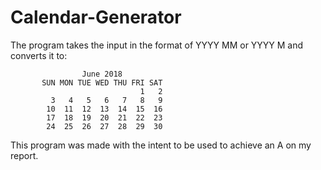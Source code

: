 # Calendar-Generator
The program takes the input in the format of YYYY MM or YYYY M and converts it to:

                    June 2018
           SUN MON TUE WED THU FRI SAT
                                 1   2
             3   4   5   6   7   8   9
            10  11  12  13  14  15  16
            17  18  19  20  21  22  23
            24  25  26  27  28  29  30

This program was made with the intent to be used to achieve an A on my report.
